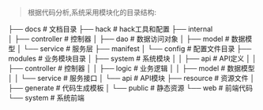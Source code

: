 > 根据代码分析,系统采用模块化的目录结构:

├── docs                    # 文档目录
├── hack                    # hack工具和配置
├── internal               
│   ├── controller         # 控制器
│   ├── dao                # 数据访问对象
│   ├── model              # 数据模型
│   └── service            # 服务层
├── manifest
│   └── config             # 配置文件目录
├── modules                # 业务模块目录
│   ├── system            # 系统模块
│   │   ├── api          # API定义
│   │   ├── controller   # 控制器
│   │   ├── logic       # 业务逻辑
│   │   ├── model       # 数据模型
│   │   └── service     # 服务接口
│   └── api             # API模块
├── resource              # 资源文件
│   ├── generate         # 代码生成模板
│   └── public          # 静态资源
└── web                  # 前端代码
    └── system          # 系统前端

